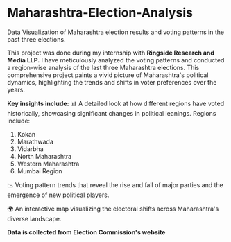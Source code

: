 # Maharashtra-Election-Analysis
Data Visualization of Maharashtra election results and voting patterns in the past three elections.

This project was done during my internship with **Ringside Research and Media LLP.** I have meticulously analyzed the voting patterns and conducted a region-wise analysis of the last three Maharashtra elections. This comprehensive project paints a vivid picture of Maharashtra's political dynamics, highlighting the trends and shifts in voter preferences over the years.

**Key insights include:**
📊 A detailed look at how different regions have voted historically, showcasing significant changes in political leanings.
Regions include:
1. Kokan
2. Marathwada
3. Vidarbha
4. North Maharashtra
5. Western Maharashtra
6. Mumbai Region
   
📉 Voting pattern trends that reveal the rise and fall of major parties and the emergence of new political players.

🌍 An interactive map visualizing the electoral shifts across Maharashtra's diverse landscape.

**Data is collected from Election Commission's website**
